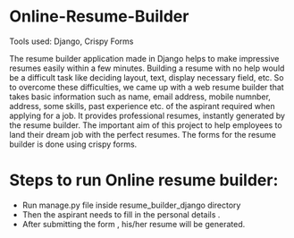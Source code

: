 # Online-Resume-Builder
Tools used: Django, Crispy Forms

The resume builder application made in Django helps to make impressive resumes easily within a few minutes. Building a resume with no help would be a difficult task like deciding layout, text, display necessary field, etc. So to overcome these difficulties, we came up with a web resume builder that takes basic information such as name, email address, mobile numnber, address, some skills, past experience etc. of the aspirant required when applying for a job. It provides professional resumes, instantly generated by the resume builder. The important aim of this project to help employees to land their dream job with the perfect resumes. The forms for the resume builder is done using crispy forms.

# Steps to run Online resume builder:
* Run manage.py file inside resume_builder_django directory
* Then the aspirant needs to fill in the personal details .
* After submitting the form , his/her resume will be generated.
